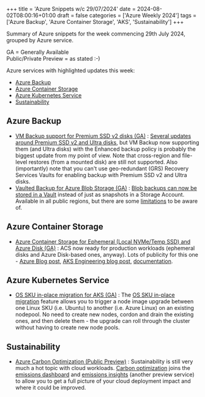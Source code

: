 +++
title = 'Azure Snippets w/c 29/07/2024'
date = 2024-08-02T08:00:16+01:00
draft = false
categories = ['Azure Weekly 2024']
tags = ['Azure Backup', 'Azure Container Storage', 'AKS', 'Sustainability']
+++

Summary of Azure snippets for the week commencing 29th July 2024, grouped by Azure service.

GA = Generally Available  
Public/Private Preview = as stated :-)

Azure services with highlighted updates this week:

- [Azure Backup](#azure-backup)
- [Azure Container Storage](#azure-container-storage)
- [Azure Kubernetes Service](#azure-kubernetes-service)
- [Sustainability](#sustainability)

## Azure Backup

- [VM Backup support for Premium SSD v2 disks (GA)](https://learn.microsoft.com/en-gb/azure/backup/backup-support-matrix-iaas#vm-storage-support) : [Several updates around Premium SSD v2 and Ultra disks](https://azure.microsoft.com/en-us/blog/latest-advancements-in-premium-ssd-v2-and-ultra-azure-managed-disks/), but VM Backup now supporting them (and Ultra disks) with the Enhanced backup policy is probably the biggest update from my point of view. Note that cross-region and file-level restores (from a mounted disk) are still not supported. Also (importantly) note that you can't use geo-redundant (GRS) Recovery Services Vaults for enabling backup with Premium SSD v2 and Ultra disks.
- [Vaulted Backup for Azure Blob Storage (GA)](https://azure.microsoft.com/en-us/updates/v2/ga-vaulted-backup-azure-blob-storage) : [Blob backups can now be stored in a Vault](https://techcommunity.microsoft.com/t5/azure-governance-and-management/general-availability-vaulted-backups-for-azure-blob-storage/ba-p/4207474) instead of just as snapshots in a Storage Account. Available in all public regions, but there are some [limitations](https://learn.microsoft.com/en-gb/azure/backup/blob-backup-support-matrix?tabs=vaulted-backup#limitations) to be aware of.

## Azure Container Storage

- [Azure Container Storage for Ephemeral (Local NVMe/Temp SSD) and Azure Disk (GA)](https://azure.microsoft.com/en-us/updates/v2/Azure-Container-Storage-GA) : ACS now ready for production workloads (ephemeral disks and Azure Disk-based ones, anyway). Lots of publicity for this one - [Azure Blog post](https://azure.microsoft.com/en-us/blog/embrace-the-future-of-container-native-storage-with-azure-container-storage/), [AKS Engineering blog post](https://azure.github.io/AKS/2024/07/30/azure-container-storage-ga), [documentation](https://learn.microsoft.com/en-gb/azure/storage/container-storage/).

## Azure Kubernetes Service

- [OS SKU in-place migration for AKS (GA)](https://azure.microsoft.com/en-us/updates/v2/OS-SKU-in-place-migration-for-AKS) : The [OS SKU in-place migration](https://learn.microsoft.com/en-gb/azure/azure-linux/tutorial-azure-linux-migration?tabs=azure-cli#in-place-os-sku-migration) feature allows you to trigger a node image upgrade between one Linux SKU (i.e. Ubuntu) to another (i.e. Azure Linux) on an existing nodepool. No need to create new nodes, cordon and drain the existing ones, and then delete them - the upgrade can roll through the cluster without having to create new node pools.

## Sustainability

- [Azure Carbon Optimization (Public Preview)](https://azure.microsoft.com/en-us/updates/v2/Carbon-Optimization) : Sustainability is still very much a hot topic with cloud workloads. [Carbon optimization](https://learn.microsoft.com/en-us/azure/carbon-optimization/) joins the [emissions dashboard](https://www.microsoft.com/en-us/sustainability/emissions-impact-dashboard) and [emissions insights](https://learn.microsoft.com/en-us/industry/sustainability/sustainability-data-solutions-azure-emissions-insights) (another preview service) to allow you to get a full picture of your cloud deployment impact and where it could be improved.
